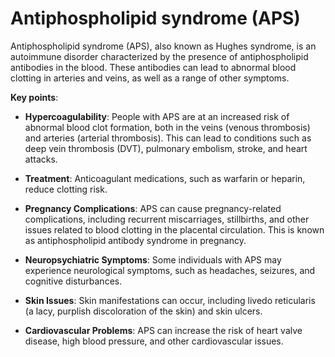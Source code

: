 <!--
source: gpt-3 + jph editing
abbr: APS
aka: Hughes syndrome
tags: conditions
-->

# Antiphospholipid syndrome (APS)

Antiphospholipid syndrome (APS), also known as Hughes syndrome, is an autoimmune disorder characterized by the presence of antiphospholipid antibodies in the blood. These antibodies can lead to abnormal blood clotting in arteries and veins, as well as a range of other symptoms.

**Key points**:

* **Hypercoagulability**: People with APS are at an increased risk of abnormal blood clot formation, both in the veins (venous thrombosis) and arteries (arterial thrombosis). This can lead to conditions such as deep vein thrombosis (DVT), pulmonary embolism, stroke, and heart attacks.

* **Treatment**: Anticoagulant medications, such as warfarin or heparin, reduce clotting risk.

* **Pregnancy Complications**: APS can cause pregnancy-related complications, including recurrent miscarriages, stillbirths, and other issues related to blood clotting in the placental circulation. This is known as antiphospholipid antibody syndrome in pregnancy.

* **Neuropsychiatric Symptoms**: Some individuals with APS may experience neurological symptoms, such as headaches, seizures, and cognitive disturbances.

* **Skin Issues**: Skin manifestations can occur, including livedo reticularis (a lacy, purplish discoloration of the skin) and skin ulcers.

* **Cardiovascular Problems**: APS can increase the risk of heart valve disease, high blood pressure, and other cardiovascular issues.
